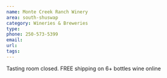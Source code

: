 ```yaml
---
name: Monte Creek Ranch Winery
area: south-shuswap
category: Wineries & Breweries
type: 
phone: 250-573-5399
email: 
url: 
tags:
---
```


Tasting room closed. FREE shipping on 6+ bottles wine online